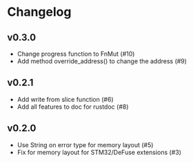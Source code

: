 Changelog
=========

## v0.3.0

- Change progress function to FnMut (#10)
- Add method override_address() to change the address (#9)

## v0.2.1

- Add write from slice function (#6)
- Add all features to doc for rustdoc (#8)

## v0.2.0

- Use String on error type for memory layout (#5)
- Fix for memory layout for STM32/DeFuse extensions (#3)

